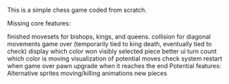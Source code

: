 This is a simple chess game coded from scratch.

Missing core features:
  
  finished movesets for bishops, kings, and queens.
  collision for diagonal movements
  game over (temporarily tied to king death, eventually tied to check)
    display which color won
  visibly selected piece
  better ui
    turn count
    which color is moving
  visualization of potential moves
  check system
  restart when game over
  pawn upgrade when it reaches the end
Potential features:
  Alternative sprites
  moving/killing animations
  new pieces
